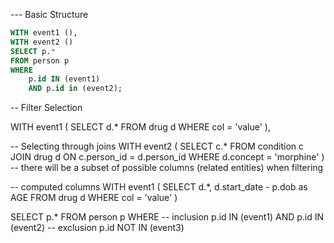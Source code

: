 --- Basic Structure

```sql
WITH event1 (),
WITH event2 ()
SELECT p.*
FROM person p
WHERE
    p.id IN (event1)
    AND p.id in (event2);
```


-- Filter Selection

WITH event1 (
    SELECT
        d.*
    FROM
        drug d
    WHERE
        col = 'value'
),

-- Selecting through joins
WITH event2 (
    SELECT
        c.*
    FROM
        condition c
    JOIN
        drug d
    ON
        c.person_id = d.person_id
    WHERE
        d.concept = 'morphine'
)
-- there will be a subset of possible columns (related entities) when filtering

-- computed columns
WITH event1 (
    SELECT
        d.*,
        d.start_date - p.dob as AGE
    FROM
        drug d
    WHERE
        col = 'value'
)

SELECT
    p.*
FROM
    person p
WHERE
    -- inclusion
    p.id IN (event1)
    AND p.id IN (event2)
    -- exclusion
    p.id NOT IN (event3)
